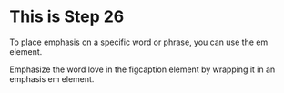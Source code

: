 # This is Step 26

To place emphasis on a specific word or phrase, you can use the em element.

Emphasize the word love in the figcaption element by wrapping it in an emphasis em element.